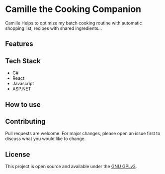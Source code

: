 # Camille the Cooking Companion
Camille Helps to optimize my batch cooking routine with automatic shopping list, recipes with shared ingredients...

## Features

## Tech Stack
- C#
- React
- Javascript
- ASP.NET

## How to use

## Contributing
Pull requests are welcome. For major changes, please open an issue first to discuss what you would like to change.

## License
This project is open source and available under the [GNU GPLv3](LICENSE).